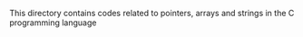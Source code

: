 This directory contains codes related to pointers, arrays and strings in the C programming language
